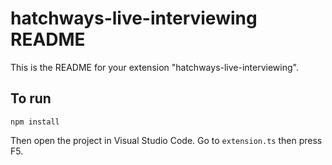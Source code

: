 # hatchways-live-interviewing README

This is the README for your extension "hatchways-live-interviewing". 

## To run
```
npm install
```
Then open the project in Visual Studio Code.
Go to `extension.ts` then press F5. 
